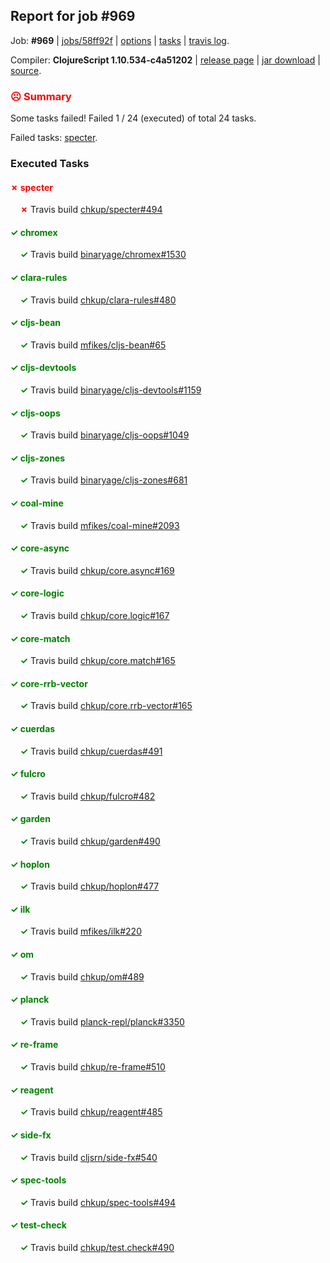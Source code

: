 ## Report for job #969

Job: **#969** | [jobs/58ff92f](https://github.com/cljs-oss/canary/commit/58ff92f31deb0ac9a45cc4d3b5f2a261d99f3084) | [options](options.edn) | [tasks](tasks.edn) | [travis log](https://travis-ci.org/cljs-oss/canary/builds/545590086).

Compiler: **ClojureScript 1.10.534-c4a51202** | [release page](https://github.com/cljs-oss/canary/releases/tag/r1.10.534-c4a51202) | [jar download](https://github.com/cljs-oss/canary/releases/download/r1.10.534-c4a51202/clojurescript-1.10.534-c4a51202.jar) | [source](https://github.com/clojure/clojurescript/commit/c4a5120294aa83b8f69d35ce10e5d03c951d99ea).

### <b style='color:red'>☹ Summary</b>

Some tasks failed! Failed 1 / 24 (executed) of total 24 tasks.

Failed tasks: [specter](#-specter).

### Executed Tasks

#### <b style='color:red'>&#x2717; specter</b>
&nbsp;&nbsp;&nbsp;&nbsp;<b style='color:red'>&#x2717;</b> Travis build [chkup/specter#494](https://travis-ci.org/chkup/specter/builds/545591250)<br>

#### <b style='color:green'>&#x2713; chromex</b>
&nbsp;&nbsp;&nbsp;&nbsp;<b style='color:green'>&#x2713;</b> Travis build [binaryage/chromex#1530](https://travis-ci.org/binaryage/chromex/builds/545590971)<br>

#### <b style='color:green'>&#x2713; clara-rules</b>
&nbsp;&nbsp;&nbsp;&nbsp;<b style='color:green'>&#x2713;</b> Travis build [chkup/clara-rules#480](https://travis-ci.org/chkup/clara-rules/builds/545590930)<br>

#### <b style='color:green'>&#x2713; cljs-bean</b>
&nbsp;&nbsp;&nbsp;&nbsp;<b style='color:green'>&#x2713;</b> Travis build [mfikes/cljs-bean#65](https://travis-ci.org/mfikes/cljs-bean/builds/545590941)<br>

#### <b style='color:green'>&#x2713; cljs-devtools</b>
&nbsp;&nbsp;&nbsp;&nbsp;<b style='color:green'>&#x2713;</b> Travis build [binaryage/cljs-devtools#1159](https://travis-ci.org/binaryage/cljs-devtools/builds/545591007)<br>

#### <b style='color:green'>&#x2713; cljs-oops</b>
&nbsp;&nbsp;&nbsp;&nbsp;<b style='color:green'>&#x2713;</b> Travis build [binaryage/cljs-oops#1049](https://travis-ci.org/binaryage/cljs-oops/builds/545591010)<br>

#### <b style='color:green'>&#x2713; cljs-zones</b>
&nbsp;&nbsp;&nbsp;&nbsp;<b style='color:green'>&#x2713;</b> Travis build [binaryage/cljs-zones#681](https://travis-ci.org/binaryage/cljs-zones/builds/545591061)<br>

#### <b style='color:green'>&#x2713; coal-mine</b>
&nbsp;&nbsp;&nbsp;&nbsp;<b style='color:green'>&#x2713;</b> Travis build [mfikes/coal-mine#2093](https://travis-ci.org/mfikes/coal-mine/builds/545591071)<br>

#### <b style='color:green'>&#x2713; core-async</b>
&nbsp;&nbsp;&nbsp;&nbsp;<b style='color:green'>&#x2713;</b> Travis build [chkup/core.async#169](https://travis-ci.org/chkup/core.async/builds/545591083)<br>

#### <b style='color:green'>&#x2713; core-logic</b>
&nbsp;&nbsp;&nbsp;&nbsp;<b style='color:green'>&#x2713;</b> Travis build [chkup/core.logic#167](https://travis-ci.org/chkup/core.logic/builds/545591088)<br>

#### <b style='color:green'>&#x2713; core-match</b>
&nbsp;&nbsp;&nbsp;&nbsp;<b style='color:green'>&#x2713;</b> Travis build [chkup/core.match#165](https://travis-ci.org/chkup/core.match/builds/545591092)<br>

#### <b style='color:green'>&#x2713; core-rrb-vector</b>
&nbsp;&nbsp;&nbsp;&nbsp;<b style='color:green'>&#x2713;</b> Travis build [chkup/core.rrb-vector#165](https://travis-ci.org/chkup/core.rrb-vector/builds/545591094)<br>

#### <b style='color:green'>&#x2713; cuerdas</b>
&nbsp;&nbsp;&nbsp;&nbsp;<b style='color:green'>&#x2713;</b> Travis build [chkup/cuerdas#491](https://travis-ci.org/chkup/cuerdas/builds/545591102)<br>

#### <b style='color:green'>&#x2713; fulcro</b>
&nbsp;&nbsp;&nbsp;&nbsp;<b style='color:green'>&#x2713;</b> Travis build [chkup/fulcro#482](https://travis-ci.org/chkup/fulcro/builds/545591177)<br>

#### <b style='color:green'>&#x2713; garden</b>
&nbsp;&nbsp;&nbsp;&nbsp;<b style='color:green'>&#x2713;</b> Travis build [chkup/garden#490](https://travis-ci.org/chkup/garden/builds/545591376)<br>

#### <b style='color:green'>&#x2713; hoplon</b>
&nbsp;&nbsp;&nbsp;&nbsp;<b style='color:green'>&#x2713;</b> Travis build [chkup/hoplon#477](https://travis-ci.org/chkup/hoplon/builds/545591214)<br>

#### <b style='color:green'>&#x2713; ilk</b>
&nbsp;&nbsp;&nbsp;&nbsp;<b style='color:green'>&#x2713;</b> Travis build [mfikes/ilk#220](https://travis-ci.org/mfikes/ilk/builds/545591335)<br>

#### <b style='color:green'>&#x2713; om</b>
&nbsp;&nbsp;&nbsp;&nbsp;<b style='color:green'>&#x2713;</b> Travis build [chkup/om#489](https://travis-ci.org/chkup/om/builds/545591144)<br>

#### <b style='color:green'>&#x2713; planck</b>
&nbsp;&nbsp;&nbsp;&nbsp;<b style='color:green'>&#x2713;</b> Travis build [planck-repl/planck#3350](https://travis-ci.org/planck-repl/planck/builds/545591357)<br>

#### <b style='color:green'>&#x2713; re-frame</b>
&nbsp;&nbsp;&nbsp;&nbsp;<b style='color:green'>&#x2713;</b> Travis build [chkup/re-frame#510](https://travis-ci.org/chkup/re-frame/builds/545591273)<br>

#### <b style='color:green'>&#x2713; reagent</b>
&nbsp;&nbsp;&nbsp;&nbsp;<b style='color:green'>&#x2713;</b> Travis build [chkup/reagent#485](https://travis-ci.org/chkup/reagent/builds/545591316)<br>

#### <b style='color:green'>&#x2713; side-fx</b>
&nbsp;&nbsp;&nbsp;&nbsp;<b style='color:green'>&#x2713;</b> Travis build [cljsrn/side-fx#540](https://travis-ci.org/cljsrn/side-fx/builds/545591231)<br>

#### <b style='color:green'>&#x2713; spec-tools</b>
&nbsp;&nbsp;&nbsp;&nbsp;<b style='color:green'>&#x2713;</b> Travis build [chkup/spec-tools#494](https://travis-ci.org/chkup/spec-tools/builds/545591196)<br>

#### <b style='color:green'>&#x2713; test-check</b>
&nbsp;&nbsp;&nbsp;&nbsp;<b style='color:green'>&#x2713;</b> Travis build [chkup/test.check#490](https://travis-ci.org/chkup/test.check/builds/545591366)<br>